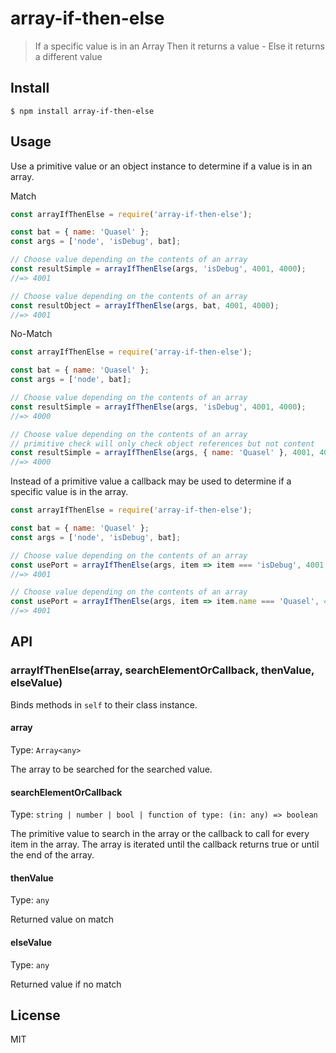 # array-if-then-else

> If a specific value is in an Array Then it returns a value - Else it returns a different value

## Install

```
$ npm install array-if-then-else
```

## Usage

Use a primitive value or an object instance to determine if a value is in an array.

Match

```js
const arrayIfThenElse = require('array-if-then-else');

const bat = { name: 'Quasel' };
const args = ['node', 'isDebug', bat];

// Choose value depending on the contents of an array
const resultSimple = arrayIfThenElse(args, 'isDebug', 4001, 4000);
//=> 4001

// Choose value depending on the contents of an array
const resultObject = arrayIfThenElse(args, bat, 4001, 4000);
//=> 4001
```

No-Match

```js
const arrayIfThenElse = require('array-if-then-else');

const bat = { name: 'Quasel' };
const args = ['node', bat];

// Choose value depending on the contents of an array
const resultSimple = arrayIfThenElse(args, 'isDebug', 4001, 4000);
//=> 4000

// Choose value depending on the contents of an array
// primitive check will only check object references but not content
const resultSimple = arrayIfThenElse(args, { name: 'Quasel' }, 4001, 4000);
//=> 4000
```

Instead of a primitive value a callback may be used to determine if a specific value is in the array.

```js
const arrayIfThenElse = require('array-if-then-else');

const bat = { name: 'Quasel' };
const args = ['node', 'isDebug', bat];

// Choose value depending on the contents of an array
const usePort = arrayIfThenElse(args, item => item === 'isDebug', 4001, 4000);
//=> 4001

// Choose value depending on the contents of an array
const usePort = arrayIfThenElse(args, item => item.name === 'Quasel', 4001, 4000);
//=> 4001
```

## API

### arrayIfThenElse(array, searchElementOrCallback, thenValue, elseValue)

Binds methods in `self` to their class instance.

#### array

Type: `Array<any>`

The array to be searched for the searched value.

#### searchElementOrCallback

Type: `string | number | bool | function of type: (in: any) => boolean`

The primitive value to search in the array or the callback to call for every item in the array. The array is iterated until the callback returns true or until the end of the array.

#### thenValue

Type: `any`

Returned value on match

#### elseValue

Type: `any`

Returned value if no match

## License

MIT
